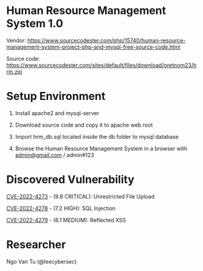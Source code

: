 # Human Resource Management System 1.0

Vendor: https://www.sourcecodester.com/php/15740/human-resource-management-system-project-php-and-mysql-free-source-code.html

Source code: https://www.sourcecodester.com/sites/default/files/download/oretnom23/hrm.zip

# Setup Environment

1. Install apache2 and mysql-server

2. Download source code and copy it to apache web root

3. Import hrm_db.sql located inside the db folder to mysql database

4. Browse the Human Resource Management System in a browser with admin@gmail.com / admin#123

# Discovered Vulnerability

[CVE-2022-4273](bypass-fileupload-rce) - (9.8 CRITICAL): Unrestricted File Upload

[CVE-2022-4278](employeeadd-sqli) - (7.2 HIGH): SQL Injection

[CVE-2022-4279](employee-view-xss) - (6.1 MEDIUM): Reflected XSS

# Researcher

Ngo Van Tu (@leecybersec)